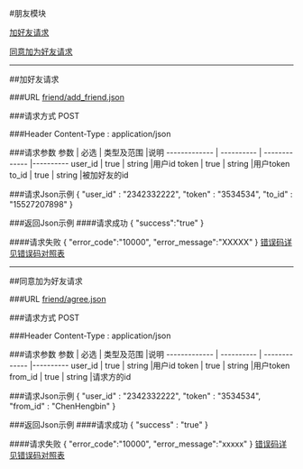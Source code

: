#朋友模块 

[加好友请求](#1)

[同意加为好友请求](#2)

---
##<a id="1">加好友请求</a>

###<a id="1.1">URL</a>
[friend/add_friend.json](http://api.maitian.com/v1/friend/add_friend.json)

###<a id="1.2">请求方式</a>
POST

###<a id="1.3">Header</a>
Content-Type : application/json

###<a id="1.4">请求参数</a>
     参数      | 必选 	    | 类型及范围     |说明
-------------  | ---------- | -------------  |---------- 
user_id        | true	      | string         |用户id
token          | true	      | string         |用户token
to_id          | true         | string         |被加好友的id


###<a id="1.5">请求Json示例</a>
	{
		"user_id" : "2342332222",
		"token" : "3534534",
		"to_id" : "15527207898"
	}

###<a id="1.6">返回Json示例</a>
####<a id="1.6.1">请求成功</a>
	{
		"success":"true"
	}

####<a id="1.6.2">请求失败</a>
	{
		"error_code":"10000",
		"error_message":"XXXXX"
	}
[错误码详见错误码对照表](错误码对照表.md)



---
##<a id="2">同意加为好友请求</a>

###<a id="2.1">URL</a>
[friend/agree.json](http://api.maitian.com/v1/friend/agree.json)

###<a id="2.2">请求方式</a>
POST

###<a id="2.3">Header</a>
Content-Type : application/json

###<a id="2.4">请求参数</a>
     参数      | 必选 	    | 类型及范围     |说明
-------------  | ---------- | -------------  |---------- 
user_id        | true	      | string         |用户id
token          | true	      | string         |用户token
from_id        | true         | string         |请求方的id

###<a id="2.5">请求Json示例</a>
	{
		"user_id" : "2342332222",
		"token" : "3534534",
                "from_id" : "ChenHengbin"
	}

###<a id="2.6">返回Json示例</a>
####<a id="2.6.1">请求成功</a>
	{
		"success" : "true"
	}

####<a id="1.6.2">请求失败</a>
	{
		"error_code":"10000",
		"error_message":"xxxxx"
	}
[错误码详见错误码对照表](错误码对照表.md)
